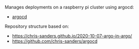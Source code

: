 Manages deployments on a raspberry pi cluster using argocd:
* [argocd](./argocd/)

Repository structure based on:
* https://chris-sanders.github.io/2020-10-07-argo-in-argo/
* https://github.com/chris-sanders/argocd
